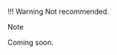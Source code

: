 !!! Warning
Not recommended.

<div class="admonition note">
  <p class="admonition-title">Note</p>
  <p>Coming soon.</p>
</div>
